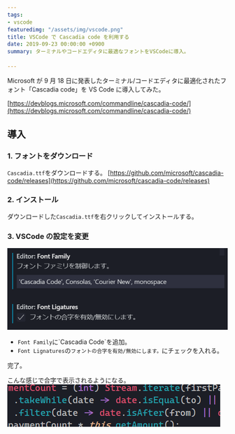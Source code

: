 ```yaml
---
tags:
- vscode
featuredimg: "/assets/img/vscode.png"
title: VSCode で Cascadia code を利用する
date: 2019-09-23 00:00:00 +0900
summary: ターミナルやコードエディタに最適なフォントをVSCodeに導入。

---
```

Microsoft が 9 月 18 日に発表したターミナル/コードエディタに最適化されたフォント「Cascadia code」を VS Code に導入してみた。

[https://devblogs.microsoft.com/commandline/cascadia-code/](https://devblogs.microsoft.com/commandline/cascadia-code/)

## 導入

### 1. フォントをダウンロード

`Cascadia.ttf`をダウンロードする。
[https://github.com/microsoft/cascadia-code/releases](https://github.com/microsoft/cascadia-code/releases)

### 2. インストール

ダウンロードした`Cascadia.ttf`を右クリックしてインストールする。

### 3. VSCode の設定を変更

![](/assets/img/cascadia-code-vscode-1.png)

* `Font Family`に\`Cascadia Code\`を追加。
* `Font Lignatures`の`フォントの合字を有効/無効にします。`にチェックを入れる。

完了。

こんな感じで合字で表示されるようになる。
![](/assets/img/cascadia-code-vscode-2.png)